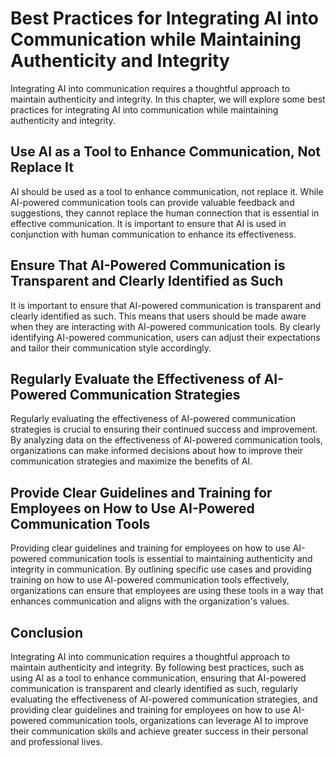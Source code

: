 # Best Practices for Integrating AI into Communication while Maintaining Authenticity and Integrity

Integrating AI into communication requires a thoughtful approach to maintain authenticity and integrity. In this chapter, we will explore some best practices for integrating AI into communication while maintaining authenticity and integrity.

Use AI as a Tool to Enhance Communication, Not Replace It
---------------------------------------------------------

AI should be used as a tool to enhance communication, not replace it. While AI-powered communication tools can provide valuable feedback and suggestions, they cannot replace the human connection that is essential in effective communication. It is important to ensure that AI is used in conjunction with human communication to enhance its effectiveness.

Ensure That AI-Powered Communication is Transparent and Clearly Identified as Such
----------------------------------------------------------------------------------

It is important to ensure that AI-powered communication is transparent and clearly identified as such. This means that users should be made aware when they are interacting with AI-powered communication tools. By clearly identifying AI-powered communication, users can adjust their expectations and tailor their communication style accordingly.

Regularly Evaluate the Effectiveness of AI-Powered Communication Strategies
---------------------------------------------------------------------------

Regularly evaluating the effectiveness of AI-powered communication strategies is crucial to ensuring their continued success and improvement. By analyzing data on the effectiveness of AI-powered communication tools, organizations can make informed decisions about how to improve their communication strategies and maximize the benefits of AI.

Provide Clear Guidelines and Training for Employees on How to Use AI-Powered Communication Tools
------------------------------------------------------------------------------------------------

Providing clear guidelines and training for employees on how to use AI-powered communication tools is essential to maintaining authenticity and integrity in communication. By outlining specific use cases and providing training on how to use AI-powered communication tools effectively, organizations can ensure that employees are using these tools in a way that enhances communication and aligns with the organization's values.

Conclusion
----------

Integrating AI into communication requires a thoughtful approach to maintain authenticity and integrity. By following best practices, such as using AI as a tool to enhance communication, ensuring that AI-powered communication is transparent and clearly identified as such, regularly evaluating the effectiveness of AI-powered communication strategies, and providing clear guidelines and training for employees on how to use AI-powered communication tools, organizations can leverage AI to improve their communication skills and achieve greater success in their personal and professional lives.
